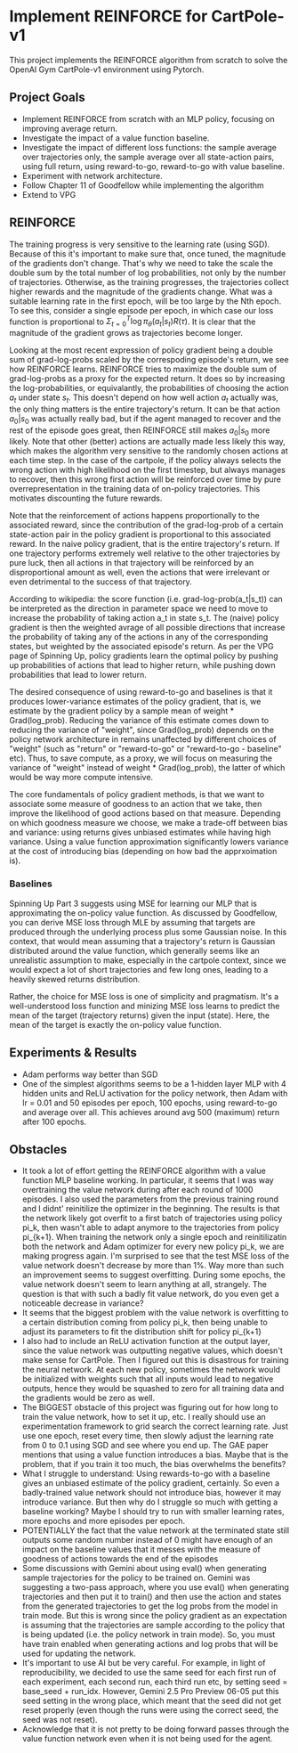 # Implement REINFORCE for CartPole-v1
This project implements the REINFORCE algorithm from scratch to solve the OpenAI Gym CartPole-v1 environment using Pytorch.

## Project Goals
- Implement REINFORCE from scratch with an MLP policy, focusing on improving average return.
- Investigate the impact of a value function baseline.
- Investigate the impact of different loss functions: the sample average over trajectories only, the sample average over all state-action pairs, using full return, using reward-to-go, reward-to-go with value baseline.
- Experiment with network architecture.
- Follow Chapter 11 of Goodfellow while implementing the algorithm
- Extend to VPG

## REINFORCE
The training progress is very sensitive to the learning rate (using SGD). Because of this it's important to make sure that, once tuned, the magnitude of the gradients don't change. That's why we need to take the scale the double sum by the total number of log probabilities, not only by the number of trajectories. Otherwise, as the training progresses, the trajectories collect higher rewards and the magnitude of the gradients change. What was a suitable learning rate in the first epoch, will be too large by the Nth epoch. To see this, consider a single episode per epoch, in which case our loss function is proportional to $\Sigma_{t=0}^T \log \pi_\theta(a_t|s_t) R(\tau)$. It is clear that the magnitude of the gradient grows as trajectories become longer.

Looking at the most recent expression of policy gradient being a double sum of grad-log-probs scaled by the correspoding episode's return, we see how REINFORCE learns. REINFORCE tries to maximize the double sum of grad-log-probs as a proxy for the expected return. It does so by increasing the log-probabilities, or equivalantly, the probabilities of choosing the action $a_t$ under state $s_t$. This doesn't depend on how well action $a_t$ actually was, the only thing matters is the entire trajectory's return. It can be that action $a_0|s_0$ was actually really bad, but if the agent managed to recover and the rest of the episode goes great, then REINFORCE still makes $a_0|s_0$ more likely. Note that other (better) actions are actually made less likely this way, which makes the algorithm very sensitive to the randomly chosen actions at each time step. In the case of the cartpole, if the policy always selects the wrong action with high likelihood on the first timestep, but always manages to recover, then this wrong first action will be reinforced over time by pure overrepresentation in the training data of on-policy trajectories. This motivates discounting the future rewards.

Note that the reinforcement of actions happens proportionally to the associated reward, since the contribution of the grad-log-prob of a certain state-action pair in the policy gradient is proportional to this associated reward. In the naive policy gradient, that is the entire trajectory's return. If one trajectory performs extremely well relative to the other trajectories by pure luck, then all actions in that trajectory will be reinforced by an disproportional amount as well, even the actions that were irrelevant or even detrimental to the success of that trajectory. 

According to wikipedia: the score function (i.e. grad-log-prob(a_t|s_t)) can be interpreted as the direction in parameter space we need to move to increase the probability of taking action a_t in state s_t. The (naive) policy gradient is then the weighted avrage of all possible directions that increase the probability of taking any of the actions in any of the corresponding states, but weighted by the associated episode's return. As per the VPG page of Spinning Up, policy gradients learn the optimal policy by pushing up probabilities of actions that lead to higher return, while pushing down probabilities that lead to lower return.

The desired consequence of using reward-to-go and baselines is that it produces lower-variance estimates of the policy gradient, that is, we estimate by the gradient policy by a sample mean of weight * Grad(log_prob). Reducing the variance of this estimate comes down to reducing the variance of "weight", since Grad(log_prob) depends on the policy network architecture in remains unaffected by different choices of "weight" (such as "return" or "reward-to-go" or "reward-to-go - baseline" etc). Thus, to save compute, as a proxy, we will focus on measuring the variance of "weight" instead of weight * Grad(log_prob), the latter of which would be way more compute intensive. 

The core fundamentals of policy gradient methods, is that we want to associate some measure of goodness to an action that we take, then improve the likelihood of good actions based on that measure. Depending on which goodness measure we choose, we make a trade-off between bias and variance: using returns gives unbiased estimates while having high variance. Using a value function approximation significantly lowers variance at the cost of introducing bias (depending on how bad the apprxoimation is).

### Baselines
Spinning Up Part 3 suggests using MSE for learning our MLP that is approximating the on-policy value function. As discussed by Goodfellow, you can derive MSE loss through MLE by assuming that targets are produced through the underlying process plus some Gaussian noise. In this context, that would mean assuming that a trajectory's return is Gaussian distributed around the value function, which generally seems like an unrealistic assumption to make, especially in the cartpole context, since we would expect a lot of short trajectories and few long ones, leading to a heavily skewed returns distribution.

Rather, the choice for MSE loss is one of simplicity and pragmatism. It's a well-understood loss function and minizing MSE loss learns to predict the mean of the target (trajectory returns) given the input (state). Here, the mean of the target is exactly the on-policy value function.  

## Experiments & Results
- Adam performs way better than SGD
- One of the simplest algorithms seems to be a 1-hidden layer MLP with 4 hidden units and ReLU activation for the policy network, then Adam with lr = 0.01 and 50 episodes per epoch, 100 epochs, using reward-to-go and average over all. This achieves around avg 500 (maximum) return after 100 epochs.  

## Obstacles
- It took a lot of effort getting the REINFORCE algorithm with a value function MLP baseline working. In particular, it seems that I was way overtraining the value network during after each round of 1000 episodes. I also used the parameters from the previous training round and I didnt' reinitilize the optimizer in the beginning. The results is that the network likely got overfit to a first batch of trajectories using policy pi_k, then wasn't able to adapt anymore to the trajectories from policy pi_{k+1}. When training the network only a single epoch and reinitilizatin both the network and Adam optimizer for every new policy pi_k, we are making progress again. I'm surprised to see that the test MSE loss of the value network doesn't decrease by more than 1%. Way more than such an improvement seems to suggest overfitting. During some epochs, the value network doesn't seem to learn anything at all, strangely. The question is that with such a badly fit value network, do you even get a noticeable decrease in variance?
- It seems that the biggest problem with the value network is overfitting to a certain distribution coming from policy pi_k, then being unable to adjust its parameters to fit the distribution shift for policy pi_{k+1}
- I also had to include an ReLU activation function at the output layer, since the value network was outputting negative values, which doesn't make sense for CartPole. Then I figured out this is disastrous for training the neural network. At each new policy, sometimes the network would be initialized with weights such that all inputs would lead to negative outputs, hence they would be squashed to zero for all training data and the gradients would be zero as well.
- The BIGGEST obstacle of this project was figuring out for how long to train the value network, how to set it up, etc. I really should use an experimentation framework to grid search the correct learning rate. Just use one epoch, reset every time, then slowly adjust the learning rate from 0 to 0.1 using SGD and see where you end up. The GAE paper mentions that using a value function introduces a bias. Maybe that is the problem, that if you train it too much, the bias overwhelms the benefits?
- What I struggle to understand: Using rewards-to-go with a baseline gives an unbiased estimate of the policy gradient, certainly. So even a badly-trained value network should not introduce bias, however it may introduce variance. But then why do I struggle so much with getting a baseline working? Maybe I should try to run with smaller learning rates, more epochs and more episodes per epoch.
- POTENTIALLY the fact that the value network at the terminated state still outputs some random number instead of 0 might have enough of an impact on the baseline values that it messes with the measure of goodness of actions towards the end of the episodes
- Some discussions with Gemini about using eval() when generating sample trajectories for the policy to be trained on. Gemini was suggesting a two-pass approach, where you use eval() when generating trajectories and then put it to train() and then use the action and states from the generated trajectories to get the log probs from the model in train mode. But this is wrong since the policy gradient as an expectation is assuming that the trajectories are sample according to the policy that is being updated (i.e. the policy network in train mode). So, you must have train enabled when generating actions and log probs that will be used for updating the network.
- It's important to use AI but be very careful. For example, in light of reproducibility, we decided to use the same seed for each first run of each experiment, each second run, each third run etc, by setting seed = base_seed + run_idx. However, Gemini 2.5 Pro Preview 06-05 put this seed setting in the wrong place, which meant that the seed did not get reset properly (even though the runs were using the correct seed, the seed was not reset). 
- Acknowledge that it is not pretty to be doing forward passes through the value function network even when it is not being used for the agent.